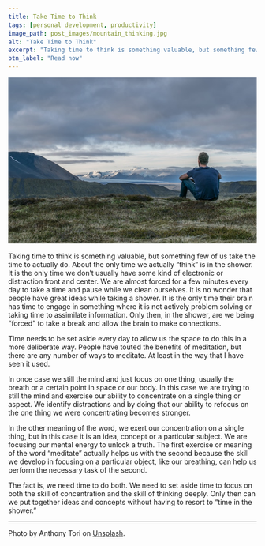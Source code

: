 ```yaml
---
title: Take Time to Think
tags: [personal development, productivity]
image_path: post_images/mountain_thinking.jpg
alt: "Take Time to Think"
excerpt: "Taking time to think is something valuable, but something few of us take the time to actually do."
btn_label: "Read now"
---
```

![mountain_thinking][image]

Taking time to think is something valuable, but something few of us take the time to actually do. About the only time we actually “think” is in the shower. It is the only time we don’t usually have some kind of electronic or distraction front and center. We are almost forced for a few minutes every day to take a time and pause while we clean ourselves. It is no wonder that people have great ideas while taking a shower. It is the only time their brain has time to engage in something where it is not actively problem solving or taking time to assimilate information. Only then, in the shower, are we being “forced” to take a break and allow the brain to make connections.

Time needs to be set aside every day to allow us the space to do this in a more deliberate way. People have touted the benefits of meditation, but there are any number of ways to meditate. At least in the way that I have seen it used.

In once case we still the mind and just focus on one thing, usually the breath or a certain point in space or our body. In this case we are trying to still the mind and exercise our ability to concentrate on a single thing or aspect. We identify distractions and by doing that our ability to refocus on the one thing we were concentrating becomes stronger.

In the other meaning of the word, we exert our concentration on a single thing, but in this case it is an idea, concept or a particular subject. We are focusing our mental energy to unlock a truth. The first exercise or meaning of the word “meditate” actually helps us with the second because the skill we develop in focusing on a particular object, like our breathing, can help us perform the necessary task of the second.

The fact is, we need time to do both. We need to set aside time to focus on both the skill of concentration and the skill of thinking deeply. Only then can we put together ideas and concepts without having to resort to “time in the shower.”

---
Photo by Anthony Tori on [Unsplash].

[image]: /images/post_images/mountain_thinking.jpg
[Unsplash]: https://unsplash.com/photos/9qYKMbBCFjc
